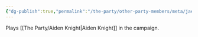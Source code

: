 ```yaml
---
{"dg-publish":true,"permalink":"/the-party/other-party-members/meta/jae-knight/","tags":["Player"],"updated":"2025-05-27T13:04:33.169+01:00"}
---
```


Plays [[The Party/Aiden Knight\|Aiden Knight]] in the campaign.